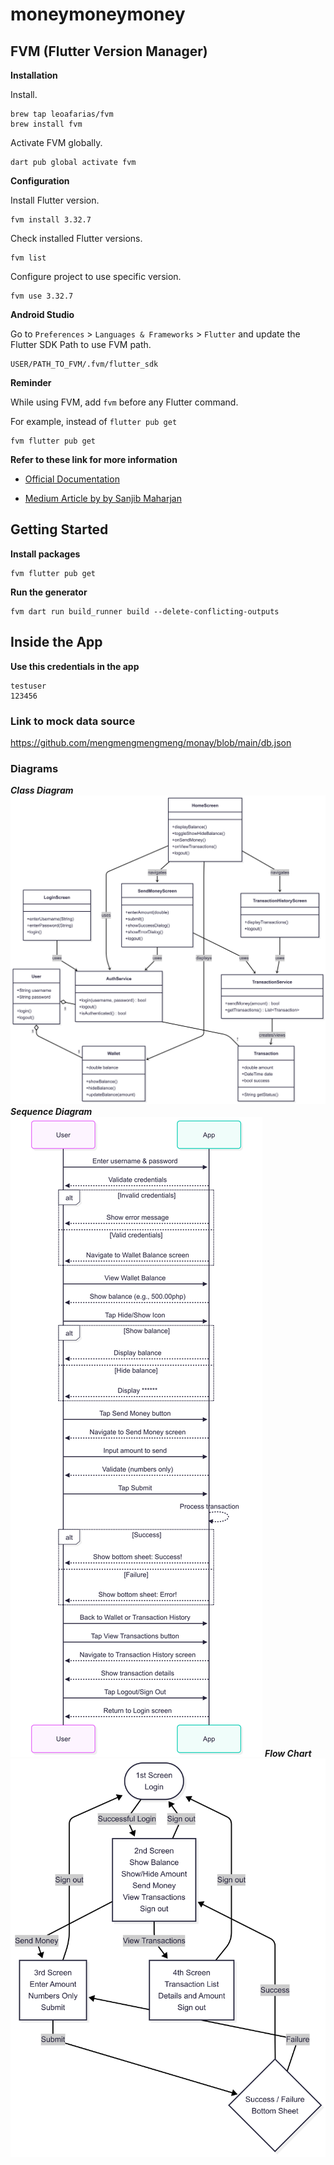 # moneymoneymoney

## FVM (Flutter Version Manager)

**Installation**

Install.

```
brew tap leoafarias/fvm
brew install fvm
```

Activate FVM globally.

```
dart pub global activate fvm
```

**Configuration**

Install Flutter version.

```
fvm install 3.32.7
```

Check installed Flutter versions.

```
fvm list
```

Configure project to use specific version.

```
fvm use 3.32.7
```

**Android Studio**

Go to `Preferences` > `Languages & Frameworks` > `Flutter`
and update the Flutter SDK Path to use FVM path.

```
USER/PATH_TO_FVM/.fvm/flutter_sdk
```

**Reminder**

While using FVM, add `fvm` before any Flutter command.

For example, instead of `flutter pub get`

```
fvm flutter pub get
```

**Refer to these link for more information**

- [Official Documentation](https://fvm.app/docs/getting_started/overview)

- [Medium Article by by Sanjib Maharjan](https://cshanjib.medium.com/setting-up-fvm-flutter-version-management-properly-ab45ade0dd55)


## Getting Started

**Install packages**

```
fvm flutter pub get
```

**Run the generator**

```
fvm dart run build_runner build --delete-conflicting-outputs
```

## Inside the App
**Use this credentials in the app**
```
testuser
123456
```
### Link to mock data source
https://github.com/mengmengmengmeng/monay/blob/main/db.json

### Diagrams
***Class Diagram***
![plot](diagrams/class_diagram.png)
***Sequence Diagram***
![plot](diagrams/sequence_diagram.png)
***Flow Chart***
![plot](diagrams/flow_chart.png)
